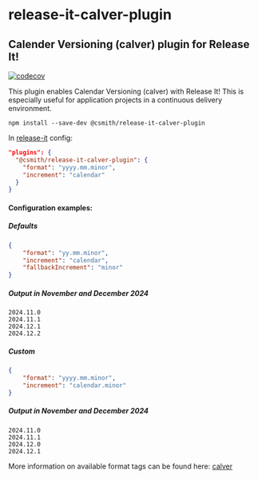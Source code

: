 # release-it-calver-plugin

## Calender Versioning (calver) plugin for Release It!

[![codecov](https://codecov.io/gh/casmith/release-it-calver-plugin/branch/master/graph/badge.svg?token=HKW5RKSQYW)](https://codecov.io/gh/casmith/release-it-calver-plugin)

This plugin enables Calendar Versioning (calver) with Release It! This is especially useful for application projects in a continuous delivery environment. 

```
npm install --save-dev @csmith/release-it-calver-plugin
```

In [release-it](https://github.com/release-it/release-it) config:

```json
"plugins": {
  "@csmith/release-it-calver-plugin": {
    "format": "yyyy.mm.minor",
    "increment": "calendar"
  }
}
```

#### Configuration examples:

##### Defaults
```json
{
    "format": "yy.mm.minor",
    "increment": "calendar",
    "fallbackIncrement": "minor"
}
```
##### Output in November and December 2024
```
2024.11.0
2024.11.1
2024.12.1
2024.12.2
```

##### Custom
```json
{
    "format": "yyyy.mm.minor",
    "increment": "calendar.minor"
}
```
##### Output in November and December 2024
```
2024.11.0
2024.11.1
2024.12.0
2024.12.1
```

More information on available format tags can be found here: [calver](https://github.com/muratgozel/node-calver)

